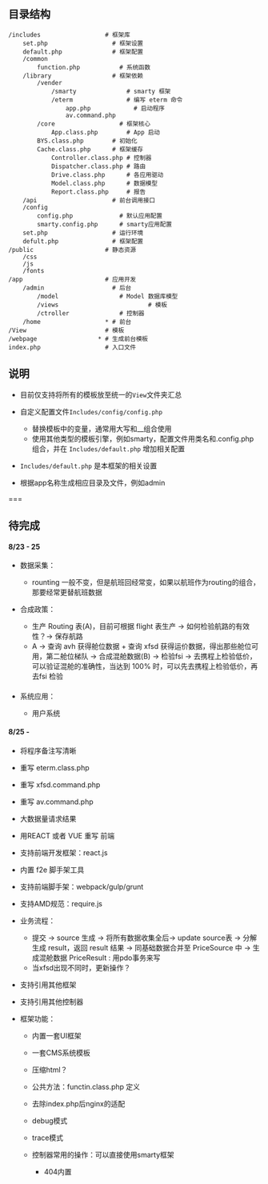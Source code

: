 ## 目录结构

```
/includes                  # 框架库
	set.php                  # 框架设置
	default.php              # 框架配置
	/common                       
		function.php           # 系统函数
	/library                 # 框架依赖  
		/vender  
			/smarty              # smarty 框架
			/eterm               # 编写 eterm 命令
				app.php            # 启动程序
				av.command.php   
		/core                  # 框架核心
			App.class.php        # App 启动
	    BYS.class.php        # 初始化
	    Cache.class.php      # 框架缓存
			Controller.class.php # 控制器
			Dispatcher.class.php # 路由
			Drive.class.php      # 各应用驱动
			Model.class.php      # 数据模型
			Report.class.php     # 报告
	/api                     # 前台调用接口
	/config
		config.php             # 默认应用配置
		smarty.config.php      # smarty应用配置
	set.php                  # 运行环境
	defult.php               # 框架配置
/public                    # 静态资源
	/css
	/js
	/fonts
/app                       # 应用开发
	/admin                   # 后台
		/model                 # Model 数据库模型
		/views					       # 模板
		/ctroller              # 控制器
	/home                  * # 前台
/View                      # 模板
/webpage                 * # 生成前台模板
index.php                  # 入口文件
```

## 说明

* 目前仅支持将所有的模板放至统一的`View`文件夹汇总
* 自定义配置文件`Includes/config/config.php`

	* 替换模板中的变量，通常用大写和__组合使用
	* 使用其他类型的模板引擎，例如smarty，配置文件用类名和.config.php组合，并在 `Includes/default.php` 增加相关配置

* `Includes/default.php` 是本框架的相关设置
* 根据app名称生成相应目录及文件，例如admin

===

## 待完成

#### 8/23 - 25

* 数据采集：

	* rounting 一般不变，但是航班回经常变，如果以航班作为routing的组合，那要经常更替航班数据
	
* 合成政策：

	* 生产 Routing 表(A)，目前可根据 flight 表生产 -> 如何检验航路的有效性？-> 保存航路
	* A -> 查询 avh 获得舱位数据 + 查询 xfsd 获得运价数据，得出那些舱位可用，第二舱位梯队 -> 合成混舱数据(B) -> 检验fsi  -> 去携程上检验低价，可以验证混舱的准确性，当达到 100% 时，可以先去携程上检验低价，再去fsi 检验

#### 

* 系统应用：

	* 用户系统

#### 8/25 - 

* 将程序备注写清晰
* 重写 eterm.class.php
* 重写 xfsd.command.php
* 重写 av.command.php

* 大数据量请求结果
* 用REACT 或者 VUE 重写 前端
* 支持前端开发框架：react.js
* 内置 f2e 脚手架工具
* 支持前端脚手架：webpack/gulp/grunt
* 支持AMD规范：require.js


* 业务流程：
	
	* 提交 -> source 生成 -> 将所有数据收集全后-> update source表 -> 分解生成 result，返回 result 结果 -> 同基础数据合并至 PriceSource 中 -> 生成混舱数据 PriceResult : 用pdo事务来写
	* 当xfsd出现不同时，更新操作？

* 支持引用其他框架
* 支持引用其他控制器

* 框架功能：

	* 内置一套UI框架
	* 一套CMS系统模板
	* 压缩html？
	* 公共方法：functin.class.php 定义
	* 去除index.php后nginx的适配
	* debug模式
	* trace模式
	* 控制器常用的操作：可以直接使用smarty框架

		* 404内置

